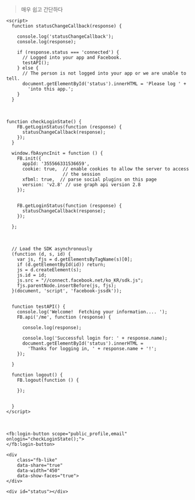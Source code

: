 
> 매우 쉽고 간단하다


	<script>
	  function statusChangeCallback(response) {
	
	    console.log('statusChangeCallback');
	    console.log(response);
	
	    if (response.status === 'connected') {
	      // Logged into your app and Facebook.
	      testAPI();
	    } else {
	      // The person is not logged into your app or we are unable to tell.
	      document.getElementById('status').innerHTML = 'Please log ' +
	        'into this app.';
	    }
	  }
<br>
	
	function checkLoginState() {
	    FB.getLoginStatus(function (response) {
	      statusChangeCallback(response);
	    });
	  }
	
	  window.fbAsyncInit = function () {
	    FB.init({
	      appId: '355566331536659',
	      cookie: true,  // enable cookies to allow the server to access
	                     // the session
	      xfbml: true,  // parse social plugins on this page
	      version: 'v2.8' // use graph api version 2.8
	    });
	
	
	    FB.getLoginStatus(function (response) {
	      statusChangeCallback(response);
	    });
	
	  };

<br>	

	  // Load the SDK asynchronously
	  (function (d, s, id) {
	    var js, fjs = d.getElementsByTagName(s)[0];
	    if (d.getElementById(id)) return;
	    js = d.createElement(s);
	    js.id = id;
	    js.src = "//connect.facebook.net/ko_KR/sdk.js";
	    fjs.parentNode.insertBefore(js, fjs);
	  }(document, 'script', 'facebook-jssdk'));
	
	
	  function testAPI() {
	    console.log('Welcome!  Fetching your information.... ');
	    FB.api('/me', function (response) {
	
	      console.log(response);
	
	      console.log('Successful login for: ' + response.name);
	      document.getElementById('status').innerHTML =
	        'Thanks for logging in, ' + response.name + '!';
	    });
	
	  }
	
	  function logout() {
	    FB.logout(function () {
	
	    });
	
	
	  }
	</script>
	
	
<br>
	
 	<fb:login-button scope="public_profile,email" onlogin="checkLoginState();">
    </fb:login-button>

	<div
    	class="fb-like"
    	data-share="true"
    	data-width="450"
    	data-show-faces="true">	
   	</div>

	<div id="status"></div>